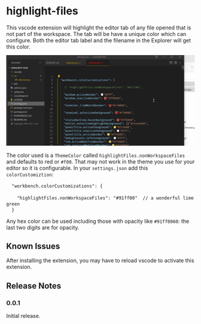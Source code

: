 # highlight-files

This vscode extension will highlight the editor tab of any file opened that is not part of the workspace.  The tab will be have a unique color which can configure.  Both the editor tab label and the filename in the Explorer will get this color.  

![demo](images/decorateNonWorkspaceFiles.gif)

The color used is a `ThemeColor` called `highlightFiles.nonWorkspaceFiles` and defaults to red or `#f00`.  That may not work in the theme you use for your editor so it is configurable.  In your `settings.json` add this `colorCustomiztion`:  

```jsonc
  "workbench.colorCustomizations": {
    
    "highlightFiles.nonWorkspaceFiles": "#91ff00"  // a wonderful lime green
  }
```

Any hex color can be used including those with opacity like `#91ff0060`: the last two digits are for opacity.  

## Known Issues

After installing the extension, you may have to reload vscode to activate this extension.  

## Release Notes

### 0.0.1

Initial release.